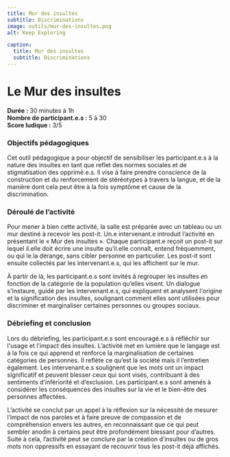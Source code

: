 ```yaml
---
title: Mur des insultes
subtitle: Discriminations
image: outils/mur-des-insultes.png
alt: Keep Exploring

caption:
  title: Mur des insultes
  subtitle: Discriminations
---
```

# Le Mur des insultes 
**Durée :** 30 minutes à 1h  
**Nombre de participant.e.s :** 5 à 30  
**Score ludique :** 3/5

### Objectifs pédagogiques

Cet outil pédagogique a pour objectif de sensibiliser les participant.e.s à la nature des insultes en tant que reflet des normes sociales et de stigmatisation des opprimé.e.s. Il vise à faire prendre conscience de la construction et du renforcement de stéréotypes à travers la langue, et de la manière dont cela peut être à la fois symptôme et cause de la discrimination.

### Déroulé de l’activité

Pour mener à bien cette activité, la salle est préparée avec un tableau ou un mur destiné à recevoir les post-it. Un.e intervenant.e introduit l’activité en présentant le « Mur des insultes ». Chaque participant.e reçoit un post-it sur lequel il.elle doit écrire une insulte qu’il.elle connaît, entend fréquemment, ou qui le.la dérange, sans cibler personne en particulier. Les post-it sont ensuite collectés par les intervenant.e.s, qui les affichent sur le mur.

À partir de là, les participant.e.s sont invités à regrouper les insultes en fonction de la catégorie de la population qu’elles visent. Un dialogue s'instaure, guidé par les intervenant.e.s, qui expliquent et analysent l'origine et la signification des insultes, soulignant comment elles sont utilisées pour discriminer et marginaliser certaines personnes ou groupes sociaux.

### Débriefing et conclusion

Lors du débriefing, les participant.e.s sont encouragé.e.s à réfléchir sur l'usage et l'impact des insultes. L’activité met en lumière que le langage est à la fois ce qui apprend et renforce la marginalisation de certaines catégories de personnes. Il reflète ce qu’est la société mais il l’entretien également. Les intervenant.e.s soulignent que les mots ont un impact significatif et peuvent blesser ceux qui sont visés, contribuant à des sentiments d’infériorité et d’exclusion. Les participant.e.s sont amenés à considérer les conséquences des insultes sur la vie et le bien-être des personnes affectées.

L’activité se conclut par un appel à la réflexion sur la nécessité de mesurer l’impact de nos paroles et à faire preuve de compassion et de compréhension envers les autres, en reconnaissant que ce qui peut sembler anodin à certains peut être profondément blessant pour d’autres. Suite à cela, l’activité peut se conclure par la création d’insultes ou de gros mots non oppressifs en essayant de recouvrir tous les post-it déjà affichés.
